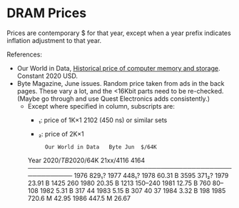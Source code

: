 DRAM Prices
===========

Prices are contemporary $ for that year, except when a year prefix
indicates inflation adjustment to that year.

References:
- Our World in Data, [Historical price of computer memory and
  storage][owd]. Constant 2020 USD.
- Byte Magazine, June issues. Random price taken from ads in the back
  pages. These vary a lot, and the <16Kbit parts need to be re-checked.
  (Maybe go through and use Quest Electronics adds consistently.)
  - Except where specified in column, subscripts are:
    - ₁: price of 1K×1 2102 (450 ns) or similar sets
    - ₂: price of 2K×1

            Our World in Data   Byte Jun  $/64K
    Year   2020$/TB  2020$/64K  21xx/4116  4164
    ────────────────────────────────────────────────────────
    1976                         829₁?
    1977                         448₁?
    1978    60.31 B   3595       371₂?
    1979    23.91 B   1425       260
    1980    20.35 B   1213       150–240
    1981    12.75 B    760        80–108
    1982     5.31 B    317        44
    1983     5.15 B    307        40       37
    1984     3.32 B    198
    1985    720.6 M     42.95
    1986    447.5 M     26.67




[owd]: https://ourworldindata.org/grapher/historical-cost-of-computer-memory-and-storage?time=1978..1982
